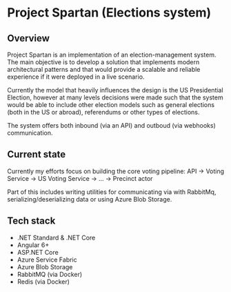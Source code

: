 # Project Spartan (Elections system)
## Overview
Project Spartan is an implementation of an election-management system. The main objective is to develop a solution that implements modern architectural patterns and that would provide a scalable and reliable experience if it were deployed in a live scenario.

Currently the model that heavily influences the design is the US Presidential Election, however at many levels decisions were made such that the system would be able to include other election models such as general elections (both in the US or abroad), referendums or other types of elections.

The system offers both inbound (via an API) and outboud (via webhooks) communication.

## Current state
Currently my efforts focus on building the core voting pipeline: API -> Voting Service -> US Voting Service -> ... -> Precinct actor

Part of this includes writing utilities for communicating via with RabbitMq, serializing/deserializing data or using Azure Blob Storage.

## Tech stack
* .NET Standard & .NET Core
* Angular 6+
* ASP.NET Core
* Azure Service Fabric
* Azure Blob Storage
* RabbitMQ (via Docker)
* Redis (via Docker)
